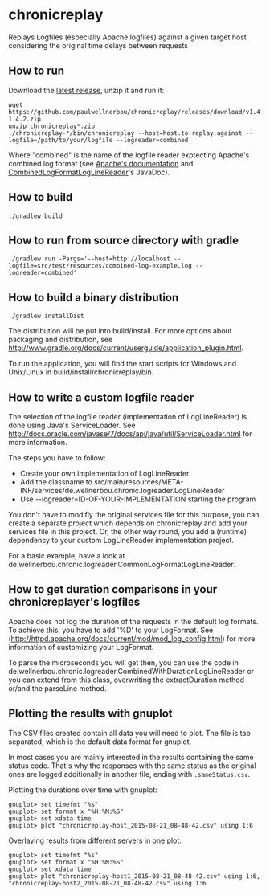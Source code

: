 chronicreplay
=============

Replays Logfiles (especially Apache logfiles) against a given target host considering the original time delays between requests

How to run
------------

Download the [latest release](https://github.com/paulwellnerbou/chronicreplay/releases/latest), unzip it and run it:

```
wget https://github.com/paulwellnerbou/chronicreplay/releases/download/v1.4.2/chronicreplay-1.4.2.zip
unzip chronicreplay*.zip
./chronicreplay-*/bin/chronicreplay --host=host.to.replay.against --logfile=/path/to/your/logfile --logreader=combined
```

Where "combined" is the name of the logfile reader exptecting Apache's combined log format
(see [Apache's documentation](http://httpd.apache.org/docs/current/mod/mod_log_config.html) and
[CombinedLogFormatLogLineReader](master/src/main/java/de/wellnerbou/chronic/logreader/CombinedLogFormatLogLineReader.java)'s JavaDoc).

How to build
------------

	./gradlew build

How to run from source directory with gradle
---------------------------------------------

	./gradlew run -Pargs='--host=http://localhost --logfile=src/test/resources/combined-log-example.log --logreader=combined'

How to build a binary distribution
----------------------------------

	./gradlew installDist
	
The distribution will be put into build/install. For more options about packaging and distribution, see
http://www.gradle.org/docs/current/userguide/application_plugin.html.

To run the application, you will find the start scripts for Windows and Unix/Linux in build/install/chronicreplay/bin.

How to write a custom logfile reader
------------------------------------

The selection of the logfile reader (implementation of LogLineReader) is done using Java's ServiceLoader.
See http://docs.oracle.com/javase/7/docs/api/java/util/ServiceLoader.html for more information.

The steps you have to follow:

* Create your own implementation of LogLineReader
* Add the classname to src/main/resources/META-INF/services/de.wellnerbou.chronic.logreader.LogLineReader
* Use --logreader=ID-OF-YOUR-IMPLEMENTATION starting the program

You don't have to modifiy the original services file for this purpose, you can create a separate project which depends on chronicreplay and
add your services file in this project. Or, the other way round, you add a (runtime) dependency to your custom LogLineReader implementation project.
 
For a basic example, have a look at de.wellnerbou.chronic.logreader.CommonLogFormatLogLineReader.

How to get duration comparisons in your chronicreplayer's logfiles
------------------------------------------------------------------

Apache does not log the duration of the requests in the default log formats. To achieve this, you have to add '%D' to your LogFormat.
See (http://httpd.apache.org/docs/current/mod/mod_log_config.html) for more information of customizing your LogFormat.

To parse the microseconds you will get then, you can use the code in de.wellnerbou.chronic.logreader.CombinedWithDurationLogLineReader or you
can extend from this class, overwriting the extractDuration method or/and the parseLine method.

Plotting the results with gnuplot
---------------------------------

The CSV files created contain all data you will need to plot. The file is tab separated, which is the default data format for gnuplot.

In most cases you are mainly interested in the results containing the same status code. That's why the responses with the same status as
the original ones are logged additionally in another file, ending with <code>.sameStatus.csv</code>.

Plotting the durations over time with gnuplot:

```
gnuplot> set timefmt "%s"
gnuplot> set format x "%H:%M:%S"
gnuplot> set xdata time
gnuplot> plot "chronicreplay-host_2015-08-21_08-48-42.csv" using 1:6
```

Overlaying results from different servers in one plot:

```
gnuplot> set timefmt "%s"
gnuplot> set format x "%H:%M:%S"
gnuplot> set xdata time
gnuplot> plot "chronicreplay-host1_2015-08-21_08-48-42.csv" using 1:6, "chronicreplay-host2_2015-08-21_08-48-42.csv" using 1:6
```
